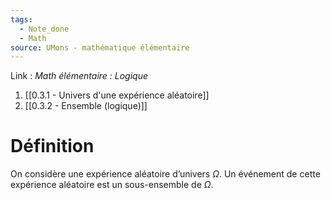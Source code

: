 ```yaml
---
tags:
  - Note_done
  - Math
source: UMons - mathématique élémentaire
---
```


Link : 
_Math élémentaire : Logique_
1. [[0.3.1 - Univers d'une expérience aléatoire]]
2. [[0.3.2 - Ensemble (logique)]]

# Définition
On considère une expérience aléatoire d’univers $Ω$. 
Un événement de cette expérience aléatoire est un sous-ensemble de $Ω$. 
